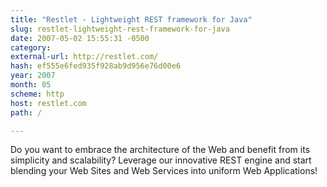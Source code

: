 ```yaml
---
title: "Restlet - Lightweight REST framework for Java"
slug: restlet-lightweight-rest-framework-for-java
date: 2007-05-02 15:55:31 -0500
category: 
external-url: http://restlet.com/
hash: ef555e6fed935f928ab9d956e76d00e6
year: 2007
month: 05
scheme: http
host: restlet.com
path: /

---
```


Do you want to embrace the architecture of the Web and benefit from its simplicity and scalability? Leverage our innovative REST engine and start blending your Web Sites and Web Services into uniform Web Applications!
